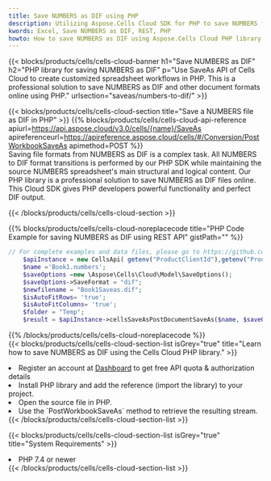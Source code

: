 ```yaml
---
title: Save NUMBERS as DIF using PHP 
description: Utilizing Aspose.Cells Cloud SDK for PHP to save NUMBERS format file as DIF format file. 
kwords: Excel, Save NUMBERS as DIF, REST, PHP
howto: How to save NUMBERS as DIF using Aspose.Cells Cloud PHP library.
---
```



{{< blocks/products/cells/cells-cloud-banner h1="Save NUMBERS as DIF" h2="PHP library for saving NUMBERS as DIF" p="Use SaveAs API of Cells Cloud to create customized spreadsheet workflows in PHP. This is a professional solution to save NUMBERS as DIF and other document formats online using PHP." urlsection="saveas/numbers-to-dif/" >}}

{{< blocks/products/cells/cells-cloud-section  title="Save a NUMBERS file as DIF in PHP" >}}
{{% blocks/products/cells/cells-cloud-api-reference  apiurl=https://api.aspose.cloud/v3.0/cells/{name}/SaveAs  apireferenceurl=https://apireference.aspose.cloud/cells/#/Conversion/PostWorkbookSaveAs  apimethod=POST %}}
<br/>
Saving file formats from NUMBERS as DIF is a complex task. All NUMBERS to DIF format transitions is performed by our PHP SDK while maintaining the source NUMBERS spreadsheet's main structural and logical content. Our PHP library is a professional solution to save NUMBERS as DIF files online. This Cloud SDK gives PHP developers powerful functionality and perfect DIF output.

{{< /blocks/products/cells/cells-cloud-section >}}

{{% blocks/products/cells/cells-cloud-noreplacecode title="PHP Code Example for saving NUMBERS as DIF using REST API" gistPath="" %}}
  
```php
// For complete examples and data files, please go to https://github.com/aspose-cells-cloud/aspose-cells-cloud-php/
    $apiInstance = new CellsApi( getenv("ProductClientId"),getenv("ProductClientSecret") );
    $name ='Book1.numbers';
    $saveOptions =new \Aspose\Cells\Cloud\Model\SaveOptions();
    $saveOptions->SaveFormat = "dif";
    $newfilename = "Book1Saveas.dif";
    $isAutoFitRows= 'true';
    $isAutoFitColumns= 'true';
    $folder = "Temp";
    $result = $apiInstance->cellsSaveAsPostDocumentSaveAs($name, $saveOptions, $newfilename,$isAutoFitRows, $isAutoFitColumns, $folder);
```
  
{{% /blocks/products/cells/cells-cloud-noreplacecode  %}}
<br/>
{{< blocks/products/cells/cells-cloud-section-list isGrey="true"  title="Learn how to save NUMBERS as DIF using the Cells Cloud PHP library." >}}
<li>Register an account at <a href="https://dashboard.aspose.cloud/">Dashboard</a> to get free API quota & authorization details</li>
<li>Install PHP library and add the reference (import the library) to your project.</li>
<li>Open the source file in PHP.</li>
<li>Use the `PostWorkbookSaveAs` method to retrieve the resulting stream.</li>
{{< /blocks/products/cells/cells-cloud-section-list >}}

{{< blocks/products/cells/cells-cloud-section-list isGrey="true"  title="System Requirements" >}}
<li>PHP 7.4 or newer</li>
{{< /blocks/products/cells/cells-cloud-section-list >}}
